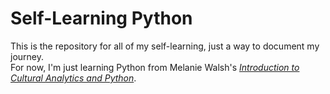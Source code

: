 # Self-Learning Python
This is the repository for all of my self-learning, just a way to document my journey. 
<br>
For now, I'm just learning Python from Melanie Walsh's *[Introduction to Cultural Analytics and Python](https://melaniewalsh.github.io/Intro-Cultural-Analytics/welcome.html)*.
